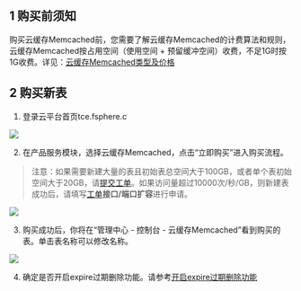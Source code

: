 ## 1  购买前须知
购买云缓存Memcached前，您需要了解云缓存Memcached的计费算法和规则，云缓存Memcached按占用空间（使用空间 + 预留缓冲空间）收费，不足1G时按1G收费。详见：[云缓存Memcached类型及价格](/doc/product/241/类型及价格)


## 2 购买新表
1. 登录云平台首页tce.fsphere.c

![](http://imgcache.tce.fsphere.cn/image/qzonestyle.gtimg.cn/qzone/vas/opensns/res/img/NoSQLBuy1.png)

2. 在产品服务模块，选择云缓存Memcached，点击“立即购买”进入购买流程。

>注意：如果需要新建大量的表且初始表总空间大于100GB，或者单个表初始空间大于20GB，请[提交工单](http://console.tce.fsphere.cn/ticket)。如果访问量超过10000次/秒/GB，则新建表成功后，请填写[工单](/doc/product/282/联系我们#4-开发者运维需求申请)**接口/端口扩容**进行申请。

![](http://imgcache.tce.fsphere.cn/image/qzonestyle.gtimg.cn/qzone/vas/opensns/res/img/NoSQLBuy2.jpg)

3. 购买成功后，你将在“管理中心 - 控制台 - 云缓存Memcached”看到购买的表。单击表名称可以修改名称。

![](http://imgcache.tce.fsphere.cn/image/qzonestyle.gtimg.cn/qzone/vas/opensns/res/img/NoSQLBuy3.png)

4. 确定是否开启expire过期删除功能。请参考[开启expire过期删除功能](/doc/product/241/云缓存Memcached管理#5-开启expire过期删除)